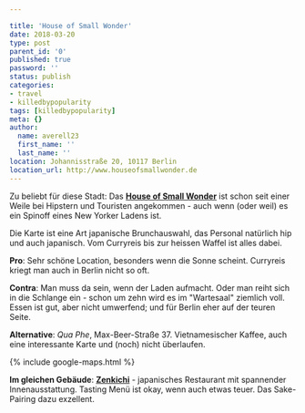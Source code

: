 ```yaml
---

title: 'House of Small Wonder'
date: 2018-03-20
type: post
parent_id: '0'
published: true
password: ''
status: publish
categories:
- travel
- killedbypopularity
tags: [killedbypopularity]
meta: {}
author:
  name: averell23
  first_name: ''
  last_name: ''
location: Johannisstraße 20, 10117 Berlin
location_url: http://www.houseofsmallwonder.de
---
```

Zu beliebt für diese Stadt:
Das [**House of Small Wonder**](http://www.houseofsmallwonder.de) ist schon seit
einer Weile bei Hipstern und Touristen angekommen - auch wenn (oder weil) es ein
Spinoff eines New Yorker Ladens ist.

Die Karte ist eine Art japanische Brunchauswahl, das Personal natürlich hip
und auch japanisch. Vom Curryreis bis zur heissen Waffel ist alles dabei.

**Pro**: Sehr schöne Location, besonders wenn die Sonne scheint. Curryreis
kriegt man auch in Berlin nicht so oft.

**Contra**: Man muss da sein, wenn der Laden aufmacht. Oder man reiht sich in
die Schlange ein - schon um zehn wird es im "Wartesaal" ziemlich voll. Essen ist
gut, aber nicht umwerfend; und für Berlin eher auf der teuren Seite.

**Alternative**: _Qua Phe_, Max-Beer-Straße 37. Vietnamesischer Kaffee, auch
eine interessante Karte und (noch) nicht überlaufen.

{% include google-maps.html %}

**Im gleichen Gebäude**: [**Zenkichi**](http://www.zenkichi.de) - japanisches
Restaurant mit spannender Innenausstattung. Tasting Menü ist okay, wenn auch
etwas teuer. Das Sake-Pairing dazu exzellent.
